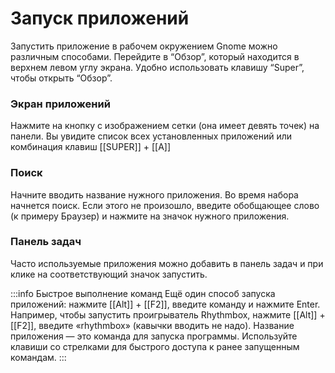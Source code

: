 # Запуск приложений

Запустить приложение в рабочем окружением Gnome можно различным способами. Перейдите в “Обзор”, который находится в верхнем левом углу экрана. Удобно использовать клавишу “Super”, чтобы открыть “Обзор”.

### Экран приложений
Нажмите на кнопку с изображением сетки (она имеет девять точек) на панели. Вы увидите список всех установленных приложений или комбинация клавиш [[SUPER]] + [[A]]

### Поиск
Начните вводить название нужного приложения. Во время набора начнется поиск. Если этого не произошло, введите обобщающее слово (к примеру Браузер) и нажмите на значок нужного приложения.

### Панель задач
Часто используемые приложения можно добавить в панель задач и при клике на соответствующий значок запустить.

:::info Быстрое выполнение команд
Ещё один способ запуска приложений: нажмите [[Alt]] + [[F2]], введите команду и нажмите Enter.
Например, чтобы запустить проигрыватель Rhythmbox, нажмите [[Alt]] + [[F2]], введите «rhythmbox» (кавычки вводить не надо). Название приложения — это команда для запуска программы.
Используйте клавиши со стрелками для быстрого доступа к ранее запущенным командам.
:::